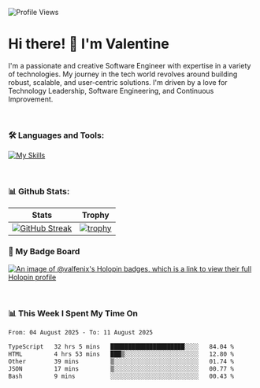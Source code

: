 
    
![Profile Views](https://komarev.com/ghpvc/?username=theodogwutech&color=blue)

# Hi there! 👋 I'm Valentine 
I'm a passionate and creative Software Engineer with expertise in a variety of technologies. My journey in the tech world revolves around building robust, scalable, and user-centric solutions. I'm driven by a love for Technology Leadership, Software Engineering, and Continuous Improvement.

<br />



### 🛠 Languages and Tools:

[![My Skills](https://skillicons.dev/icons?i=nodejs,js,nestjs,nextjs,react,vuejs,nuxtjs,express,tailwind,styledcomponents,materialui,mongodb,sequelize,mysql,postgres,pinia,redux,vite,html,css,pug,aws,prisma,bitbucket,bootstrap,emotion,git,gitlab,go,heroku,jest,netlify,nginx,npm,postman,rabbitmq,redis,supabase,svg,github,ts,ubuntu,vercel,vscode,yarn,powershell&perline=15)](https://skillicons.dev)

<br />

### 📊 Github Stats:

| Stats            | Trophy               |
|-----------------------|-------------------|
| [![GitHub Streak](https://streak-stats.demolab.com?user=theodogwutech&theme=great-gatsby&hide_border=true&border_radius=9.9)](https://git.io/streak-stats) | [![trophy](https://github-profile-trophy.vercel.app/?username=theodogwutech&theme=darkhub&column=7)](https://github.com/ryo-ma/github-profile-trophy) |

### 🥇 My Badge Board
[![An image of @valfenix's Holopin badges, which is a link to view their full Holopin profile](https://holopin.me/valfenix)](https://holopin.io/@valfenix)

<br />

### 📊 This Week I Spent My Time On
<!--START_SECTION:waka-->

```txt
From: 04 August 2025 - To: 11 August 2025

TypeScript   32 hrs 5 mins   █████████████████████░░░░   84.04 %
HTML         4 hrs 53 mins   ███▒░░░░░░░░░░░░░░░░░░░░░   12.80 %
Other        39 mins         ▒░░░░░░░░░░░░░░░░░░░░░░░░   01.74 %
JSON         17 mins         ▒░░░░░░░░░░░░░░░░░░░░░░░░   00.77 %
Bash         9 mins          ░░░░░░░░░░░░░░░░░░░░░░░░░   00.43 %
```

<!--END_SECTION:waka-->




